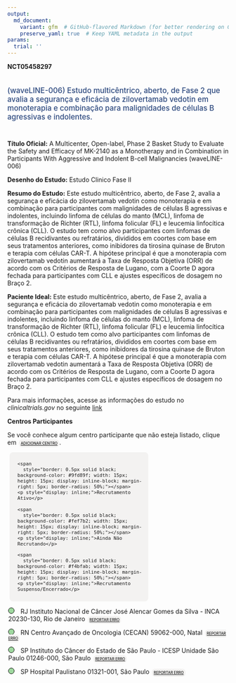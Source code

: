 ```yaml
---
output: 
  md_document:
    variant: gfm  # GitHub-flavored Markdown (for better rendering on GitHub)
    preserve_yaml: true  # Keep YAML metadata in the output
params:
  trial: ''
---
```


**NCT05458297**

<div style="padding: 5px 5px 5px 0px; font-size: 1.20em; font-weight: 500; color: #2E4A7F; text-align: left; margin-bottom: 20px">

(waveLINE-006) Estudo multicêntrico, aberto, de Fase 2 que avalia a
segurança e eficácia de zilovertamab vedotin em monoterapia e combinação
para malignidades de células B agressivas e indolentes.

</div>

**Título Oficial:** A Multicenter, Open-label, Phase 2 Basket Study to
Evaluate the Safety and Efficacy of MK-2140 as a Monotherapy and in
Combination in Participants With Aggressive and Indolent B-cell
Malignancies (waveLINE-006)

**Desenho do Estudo:** Estudo Clinico Fase II

**Resumo do Estudo:** Este estudo multicêntrico, aberto, de Fase 2,
avalia a segurança e eficácia do zilovertamab vedotin como monoterapia e
em combinação para participantes com malignidades de células B
agressivas e indolentes, incluindo linfoma de células do manto (MCL),
linfoma de transformação de Richter (RTL), linfoma folicular (FL) e
leucemia linfocítica crônica (CLL). O estudo tem como alvo participantes
com linfomas de células B recidivantes ou refratários, divididos em
coortes com base em seus tratamentos anteriores, como inibidores da
tirosina quinase de Bruton e terapia com células CAR-T. A hipótese
principal é que a monoterapia com zilovertamab vedotin aumentará a Taxa
de Resposta Objetiva (ORR) de acordo com os Critérios de Resposta de
Lugano, com a Coorte D agora fechada para participantes com CLL e
ajustes específicos de dosagem no Braço 2.

**Paciente Ideal:** Este estudo multicêntrico, aberto, de Fase 2, avalia
a segurança e eficácia do zilovertamab vedotin como monoterapia e em
combinação para participantes com malignidades de células B agressivas e
indolentes, incluindo linfoma de células do manto (MCL), linfoma de
transformação de Richter (RTL), linfoma folicular (FL) e leucemia
linfocítica crônica (CLL). O estudo tem como alvo participantes com
linfomas de células B recidivantes ou refratários, divididos em coortes
com base em seus tratamentos anteriores, como inibidores da tirosina
quinase de Bruton e terapia com células CAR-T. A hipótese principal é
que a monoterapia com zilovertamab vedotin aumentará a Taxa de Resposta
Objetiva (ORR) de acordo com os Critérios de Resposta de Lugano, com a
Coorte D agora fechada para participantes com CLL e ajustes específicos
de dosagem no Braço 2.

Para mais informações, acesse as informações do estudo no
*clinicaltrials.gov* no seguinte
[link](https://clinicaltrials.gov/ct2/show/NCT05458297)

**Centros Participantes**

Se você conhece algum centro participante que não esteja listado, clique
em
<span style="color: #2E4A7F; margin-left: 2px; padding: 4px; background-color: #f3f2f1; border-radius: 8px; font-weight: 500; font-size: 0.6em"><a
href="https://flazar.shinyapps.io/formsapp?study_nct_id=NCT05458297&amp;location_id=N%2FA&amp;location_full_name=N%2FA&amp;form_type=Adicionar%20Centro"
target="_blank">ADICIONAR CENTRO</a></span>.

<div style="margin-bottom: 8px; margin-left: 5px; padding: 8px; max-width: 300px; background-color: #f3f2f1; border-radius: 8px; font-size: 0.9em">

<div style="margin-left: 10px;">

    <span 
      style="border: 0.5px solid black; background-color: #9fd89f; width: 15px; height: 15px; display: inline-block; margin-right: 5px; border-radius: 50%;"></span>
    <p style="display: inline;">Recrutamento Ativo</p>

</div>

<div style="margin-left: 10px;">

    <span 
      style="border: 0.5px solid black; background-color: #fef7b2; width: 15px; height: 15px; display: inline-block; margin-right: 5px; border-radius: 50%;"></span>
    <p style="display: inline;">Ainda Não Recrutando</p>

</div>

<div style="margin-left: 10px;">

    <span 
      style="border: 0.5px solid black; background-color: #f4bfab; width: 15px; height: 15px; display: inline-block; margin-right: 5px; border-radius: 50%;"></span>
    <p style="display: inline;">Recrutamento Suspenso/Encerrado</p>

</div>

</div>

<div style="margin: 2px;">

<span style="border: 0.5px solid black; display: inline-block; width: 12px; height: 12px; border-radius: 50%; margin-right: 10px; padding-bottom: 0px; background-color: #9fd89f;"></span>
RJ Instituto Nacional de Câncer José Alencar Gomes da Silva - INCA
20230-130, Rio de Janeiro
<span style="color: #2E4A7F; margin-left: 2px; padding: 4px; background-color: #f3f2f1; border-radius: 8px; font-weight: 500; font-size: 0.6em"><a
href="https://flazar.shinyapps.io/formsapp?study_nct_id=NCT05458297&amp;location_id=INSTITUTONACIONALDECANCERINCADIVISAODEPESQUISACLINICAEDESENVOLVIMENTOTECNOLOGICOHC1RIODEJANEIRO20231050BRAZIL&amp;location_full_name=Instituto%20Nacional%20de%20C%C3%A2ncer%20Jos%C3%A9%20Alencar%20Gomes%20da%20Silva%20-%20INCA%2C%2020230-130%2C%20Rio%20de%20Janeiro&amp;form_type=Reportar%20Erro"
target="_blank">REPORTAR ERRO</a></span>

</div>

<div style="margin: 2px;">

<span style="border: 0.5px solid black; display: inline-block; width: 12px; height: 12px; border-radius: 50%; margin-right: 10px; padding-bottom: 0px; background-color: #9fd89f;"></span>
RN Centro Avançado de Oncologia (CECAN) 59062-000, Natal
<span style="color: #2E4A7F; margin-left: 2px; padding: 4px; background-color: #f3f2f1; border-radius: 8px; font-weight: 500; font-size: 0.6em"><a
href="https://flazar.shinyapps.io/formsapp?study_nct_id=NCT05458297&amp;location_id=LIGANORTERIOGRANDENSECONTRAOCANCERCENTRODEPESQUISACLINICASITE1807NATALRIOGRANDEDONORTE59075740BRAZIL&amp;location_full_name=Centro%20Avan%C3%A7ado%20de%20Oncologia%20%28CECAN%29%2C%2059062-000%2C%20Natal&amp;form_type=Reportar%20Erro"
target="_blank">REPORTAR ERRO</a></span>

</div>

<div style="margin: 2px;">

<span style="border: 0.5px solid black; display: inline-block; width: 12px; height: 12px; border-radius: 50%; margin-right: 10px; padding-bottom: 0px; background-color: #9fd89f;"></span>
SP Instituto do Câncer do Estado de São Paulo - ICESP Unidade São Paulo
01246-000, São Paulo
<span style="color: #2E4A7F; margin-left: 2px; padding: 4px; background-color: #f3f2f1; border-radius: 8px; font-weight: 500; font-size: 0.6em"><a
href="https://flazar.shinyapps.io/formsapp?study_nct_id=NCT05458297&amp;location_id=ICESPINSTITUTODOCANCERDOESTADODESAOPAULOSITE1808SAOPAULO01246000BRAZIL&amp;location_full_name=Instituto%20do%20C%C3%A2ncer%20do%20Estado%20de%20S%C3%A3o%20Paulo%20-%20ICESP%20Unidade%20S%C3%A3o%20Paulo%2C%2001246-000%2C%20S%C3%A3o%20Paulo&amp;form_type=Reportar%20Erro"
target="_blank">REPORTAR ERRO</a></span>

</div>

<div style="margin: 2px;">

<span style="border: 0.5px solid black; display: inline-block; width: 12px; height: 12px; border-radius: 50%; margin-right: 10px; padding-bottom: 0px; background-color: #9fd89f;"></span>
SP Hospital Paulistano 01321-001, São Paulo
<span style="color: #2E4A7F; margin-left: 2px; padding: 4px; background-color: #f3f2f1; border-radius: 8px; font-weight: 500; font-size: 0.6em"><a
href="https://flazar.shinyapps.io/formsapp?study_nct_id=NCT05458297&amp;location_id=HOSPITALPAULISTANOAMERICASONCOLOGIASITE1805SAOPAULO01321001BRAZIL&amp;location_full_name=Hospital%20Paulistano%2C%2001321-001%2C%20S%C3%A3o%20Paulo&amp;form_type=Reportar%20Erro"
target="_blank">REPORTAR ERRO</a></span>

</div>
